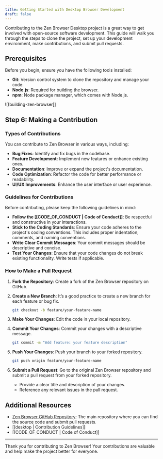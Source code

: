 ```yaml
---
title: Getting Started with Desktop Browser Development
draft: false
---
```


Contributing to the Zen Browser Desktop project is a great way to get involved with open-source software development. This guide will walk you through the steps to clone the project, set up your development environment, make contributions, and submit pull requests.

## Prerequisites

Before you begin, ensure you have the following tools installed:

- **Git**: Version control system to clone the repository and manage your code.
- **Node.js**: Required for building the browser.
- **npm**: Node package manager, which comes with Node.js.

![[building-zen-browser]]

## Step 6: Making a Contribution

### Types of Contributions

You can contribute to Zen Browser in various ways, including:

- **Bug Fixes**: Identify and fix bugs in the codebase.
- **Feature Development**: Implement new features or enhance existing ones.
- **Documentation**: Improve or expand the project's documentation.
- **Code Optimization**: Refactor the code for better performance or readability.
- **UI/UX Improvements**: Enhance the user interface or user experience.

### Guidelines for Contributions

Before contributing, please keep the following guidelines in mind:

- **Follow the [[CODE_OF_CONDUCT | Code of Conduct]]**: Be respectful and constructive in your interactions.
- **Stick to the Coding Standards**: Ensure your code adheres to the project's coding conventions. This includes proper indentation, comments, and naming conventions.
- **Write Clear Commit Messages**: Your commit messages should be descriptive and concise.
- **Test Your Changes**: Ensure that your code changes do not break existing functionality. Write tests if applicable.

### How to Make a Pull Request

1. **Fork the Repository**: Create a fork of the Zen Browser repository on GitHub.
    
2. **Create a New Branch**: It’s a good practice to create a new branch for each feature or bug fix.
   
    ```bash
    git checkout -b feature/your-feature-name
    ```
    
3. **Make Your Changes**: Edit the code in your local repository.
    
4. **Commit Your Changes**: Commit your changes with a descriptive message.
   
    ```bash
    git commit -m "Add feature: your feature description"
    ```
    
5. **Push Your Changes**: Push your branch to your forked repository.
   
    ```bash
    git push origin feature/your-feature-name
    ```

6. **Submit a Pull Request**: Go to the original Zen Browser repository and submit a pull request from your forked repository.
    
    - Provide a clear title and description of your changes.
    - Reference any relevant issues in the pull request.

## Additional Resources

- [Zen Browser GitHub Repository](https://github.com/zen-browser/desktop): The main repository where you can find the source code and submit pull requests.
- [[desktop |  Contribution Guidelines]]
- [[CODE_OF_CONDUCT | Code of Conduct]] 
  
---

Thank you for contributing to Zen Browser! Your contributions are valuable and help make the project better for everyone.